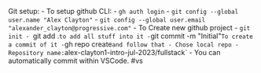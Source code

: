 Git setup:
	- To setup github CLI:
		- `gh auth login`
		- `git config --global user.name "Alex Clayton"`
		- `git config --global user.email "alexander_clayton@progressive.com"`
	- To Create new github project
		- `git init
		- `git add .` to add all stuff into it
		- `git commit -m "Initial"` To create a commit of it
		- `gh repo create` and follow that
			- Chose local repo
			- Repository name: `alex-clayton1-intro-jul-2023/fullstack`
	- You can automatically commit within VSCode. #vs